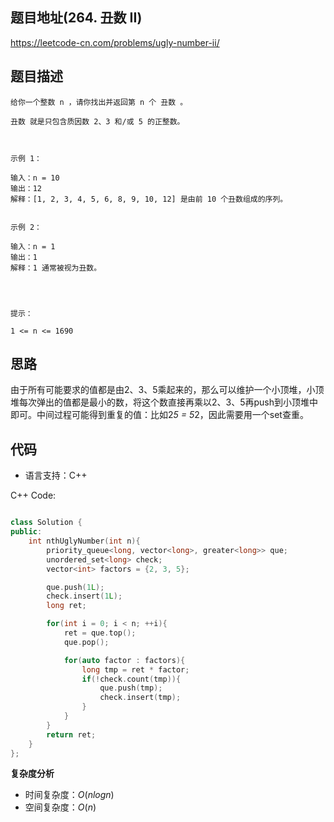 ## 题目地址(264. 丑数 II)

https://leetcode-cn.com/problems/ugly-number-ii/

## 题目描述

```
给你一个整数 n ，请你找出并返回第 n 个 丑数 。

丑数 就是只包含质因数 2、3 和/或 5 的正整数。

 

示例 1：

输入：n = 10
输出：12
解释：[1, 2, 3, 4, 5, 6, 8, 9, 10, 12] 是由前 10 个丑数组成的序列。


示例 2：

输入：n = 1
输出：1
解释：1 通常被视为丑数。


 

提示：

1 <= n <= 1690
```

## 思路
由于所有可能要求的值都是由2、3、5乘起来的，那么可以维护一个小顶堆，小顶堆每次弹出的值都是最小的数，将这个数直接再乘以2、3、5再push到小顶堆中即可。中间过程可能得到重复的值：比如2*5 = 5*2，因此需要用一个set查重。


## 代码

- 语言支持：C++

C++ Code:

```c++

class Solution {
public:
    int nthUglyNumber(int n){
        priority_queue<long, vector<long>, greater<long>> que;
        unordered_set<long> check;
        vector<int> factors = {2, 3, 5};

        que.push(1L);
        check.insert(1L);
        long ret;

        for(int i = 0; i < n; ++i){
            ret = que.top();
            que.pop();

            for(auto factor : factors){
                long tmp = ret * factor;
                if(!check.count(tmp)){
                    que.push(tmp);
                    check.insert(tmp);
                }
            }
        }
        return ret;
    }
};

```

**复杂度分析**

- 时间复杂度：$O(nlogn)$
- 空间复杂度：$O(n)$